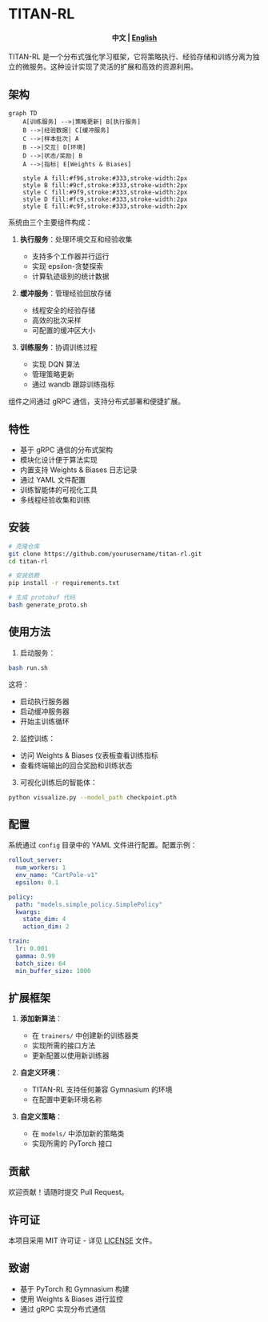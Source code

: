 # TITAN-RL

<h4 align="center">
    <p>
        <b>中文</b> |
        <a href="./README.md">English</a>
    <p>
</h4>

TITAN-RL 是一个分布式强化学习框架，它将策略执行、经验存储和训练分离为独立的微服务。这种设计实现了灵活的扩展和高效的资源利用。

## 架构

```mermaid
graph TD
    A[训练服务] -->|策略更新| B[执行服务]
    B -->|经验数据| C[缓冲服务]
    C -->|样本批次| A
    B -->|交互| D[环境]
    D -->|状态/奖励| B
    A -->|指标| E[Weights & Biases]
    
    style A fill:#f96,stroke:#333,stroke-width:2px
    style B fill:#9cf,stroke:#333,stroke-width:2px
    style C fill:#9f9,stroke:#333,stroke-width:2px
    style D fill:#fc9,stroke:#333,stroke-width:2px
    style E fill:#c9f,stroke:#333,stroke-width:2px
```

系统由三个主要组件构成：

1. **执行服务**：处理环境交互和经验收集
   - 支持多个工作器并行运行
   - 实现 epsilon-贪婪探索
   - 计算轨迹级别的统计数据

2. **缓冲服务**：管理经验回放存储
   - 线程安全的经验存储
   - 高效的批次采样
   - 可配置的缓冲区大小

3. **训练服务**：协调训练过程
   - 实现 DQN 算法
   - 管理策略更新
   - 通过 wandb 跟踪训练指标

组件之间通过 gRPC 通信，支持分布式部署和便捷扩展。

## 特性

- 基于 gRPC 通信的分布式架构
- 模块化设计便于算法实现
- 内置支持 Weights & Biases 日志记录
- 通过 YAML 文件配置
- 训练智能体的可视化工具
- 多线程经验收集和训练

## 安装

```bash
# 克隆仓库
git clone https://github.com/yourusername/titan-rl.git
cd titan-rl

# 安装依赖
pip install -r requirements.txt

# 生成 protobuf 代码
bash generate_proto.sh
```

## 使用方法

1. 启动服务：
```bash
bash run.sh
```

这将：
- 启动执行服务器
- 启动缓冲服务器
- 开始主训练循环

2. 监控训练：
- 访问 Weights & Biases 仪表板查看训练指标
- 查看终端输出的回合奖励和训练状态

3. 可视化训练后的智能体：
```bash
python visualize.py --model_path checkpoint.pth
```

## 配置

系统通过 `config` 目录中的 YAML 文件进行配置。配置示例：

```yaml
rollout_server:
  num_workers: 1
  env_name: "CartPole-v1"
  epsilon: 0.1

policy:
  path: "models.simple_policy.SimplePolicy"
  kwargs:
    state_dim: 4
    action_dim: 2

train:
  lr: 0.001
  gamma: 0.99
  batch_size: 64
  min_buffer_size: 1000
```

## 扩展框架

1. **添加新算法**：
   - 在 `trainers/` 中创建新的训练器类
   - 实现所需的接口方法
   - 更新配置以使用新训练器

2. **自定义环境**：
   - TITAN-RL 支持任何兼容 Gymnasium 的环境
   - 在配置中更新环境名称

3. **自定义策略**：
   - 在 `models/` 中添加新的策略类
   - 实现所需的 PyTorch 接口

## 贡献

欢迎贡献！请随时提交 Pull Request。

## 许可证

本项目采用 MIT 许可证 - 详见 [LICENSE](LICENSE) 文件。

## 致谢

- 基于 PyTorch 和 Gymnasium 构建
- 使用 Weights & Biases 进行监控
- 通过 gRPC 实现分布式通信
